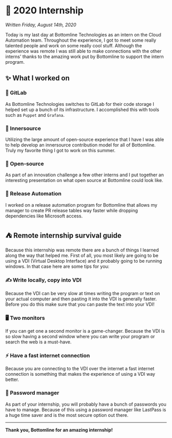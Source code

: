 # 💼 2020 Internship

_Written Friday, August 14th, 2020_

Today is my last day at Bottomline Technologies as an intern on the Cloud Automation team. Throughout the experience, I got to meet some really talented people and work on some really cool stuff. Although the experience was remote I was still able to make connections with the other interns' thanks to the amazing work put by Bottomline to support the intern program.

## ✨ What I worked on

### 🦊 GitLab

As Bottomline Technologies switches to GitLab for their code storage I helped set up a bunch of its infrastructure. I accomplished this with tools such as `Puppet` and `Grafana`.

### 🤝 Innersource

Utilizing the large amount of open-source experience that I have I was able to help develop an innersource contribution model for all of Bottomline. Truly my favorite thing I got to work on this summer.

### 🚀 Open-source

As part of an innovation challenge a few other interns and I put together an interesting presentation on what open source at Bottomline could look like.

### 🤖 Release Automation

I worked on a release automation program for Bottomline that allows my manager to create PR release tables way faster while dropping dependencies like Microsoft access.

## ⛺️ Remote internship survival guide

Because this internship was remote there are a bunch of things I learned along the way that helped me. First of all, you most likely are going to be using a VDI (Virtual Desktop Interface) and it probably going to be running windows. In that case here are some tips for you:

### ✍️ Write locally, copy into VDI

Because the VDI can be very slow at times writing the program or text on your actual computer and then pasting it into the VDI is generally faster. Before you do this make sure that you can paste the text into your VDI!

### 🖥 Two monitors

If you can get one a second monitor is a game-changer. Because the VDI is so slow having a second window where you can write your program or search the web is a must-have.

### ⚡️ Have a fast internet connection

Because you are connecting to the VDI over the internet a fast internet connection is something that makes the experience of using a VDI way better.

### 🔐 Password manager

As part of your internship, you will probably have a bunch of passwords you have to manage. Because of this using a password manager like LastPass is a huge time saver and is the most secure option out there.

---

**Thank you, Bottomline for an amazing internship!**
